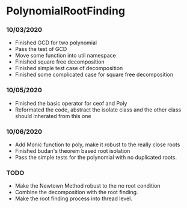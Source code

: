 # PolynomialRootFinding

### 10/03/2020
- Finished GCD for two polynomial
- Pass the test of GCD
- Move some function into util namespace
- Finished square free decomposition
- Finished simple test case of decomposition
- Finished some complicated case for square free decomposition

### 10/05/2020
- Finished the basic operator for ceof and Poly
- Reformated the code, abstract the isolate class and the other class should inherated from this one

### 10/06/2020
- Add Monic function to poly, make it robust to the really close roots
- Finished budan's theorem based root isolation
- Pass the simple tests for the polynomial with no duplicated roots.

### TODO
- Make the Newtown Method robust to the no root condition
- Combine the decomposition with the root finding.
- Make the root finding process into thread level.

